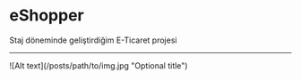 # eShopper
Staj döneminde geliştirdiğim E-Ticaret projesi
<hr/>
![Alt text](/posts/path/to/img.jpg "Optional title")
